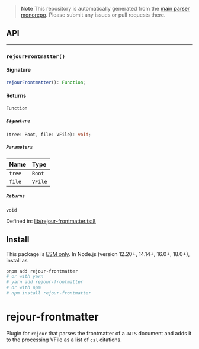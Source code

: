 > **Note**
> This repository is automatically generated from the [main parser monorepo](https://github.com/TrialAndErrorOrg/parsers). Please submit any issues or pull requests there.

## API

***

### `rejourFrontmatter()`

#### Signature

```ts
rejourFrontmatter(): Function;
```

#### Returns

`Function`

##### `Signature`

```ts
(tree: Root, file: VFile): void;
```

##### `Parameters`

| Name | Type |
| :------ | :------ |
| `tree` | `Root` |
| `file` | `VFile` |

##### `Returns`

`void`

Defined in:  [lib/rejour-frontmatter.ts:8](https://github.com/TrialAndErrorOrg/parsers/blob/5af9c17/libs/rejour/rejour-frontmatter/src/lib/rejour-frontmatter.ts#L8)

## Install

This package is [ESM only](https://gist.github.com/sindresorhus/a39789f98801d908bbc7ff3ecc99d99c). In Node.js (version 12.20+, 14.14+, 16.0+, 18.0+), install as

```bash
pnpm add rejour-frontmatter
# or with yarn
# yarn add rejour-frontmatter
# or with npm
# npm install rejour-frontmatter
```

# rejour-frontmatter

Plugin for `rejour` that parses the frontmatter of a `JATS` document and adds it to the processing VFile as a list of `csl` citations.
